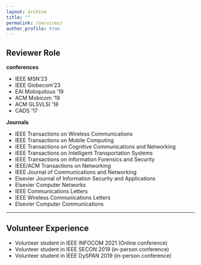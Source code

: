 ```yaml
---
layout: archive
title: ""
permalink: /services/
author_profile: true
---
```

## Reviewer Role

**conferences**
* IEEE MSN’23
* IEEE Globecom’23
* EAI Mobiquitous ’19
* ACM Mobicom ’19
* ACM GLSVLSI ’18
* CADS ’17

**Journals**
* IEEE Transactions on Wireless Communications 
* IEEE Transactions on Mobile Computing
* IEEE Transactions on Cognitive Communications and Networking
* IEEE Transactions on Intelligent Transportation Systems
* IEEE Transactions on Information Forensics and Security
* IEEE/ACM Transactions on Networking
* IEEE Journal of Communications and Networking
* Elsevier Journal of Information Security and Applications
* Elsevier Computer Networks
* IEEE Communications Letters
* IEEE Wireless Communications Letters
* Elsevier Computer Communications

------------------------------------------------------------------------------------

## Volunteer Experience

* Volunteer student in IEEE INFOCOM 2021 (Online conference)
* Volunteer student in IEEE SECON 2019 (in-person conference)
* Volunteer student in IEEE DySPAN 2019 (in-person conference)
